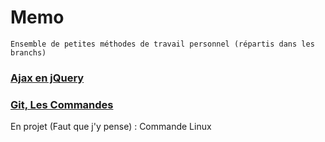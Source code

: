 # Memo
    Ensemble de petites méthodes de travail personnel (répartis dans les branchs)

### [Ajax en jQuery](https://github.com/YlrahcPlay/Memo/tree/Ajax)
### [Git, Les Commandes](https://github.com/YlrahcPlay/Memo/tree/Git)

En projet (Faut que j'y pense) :
Commande Linux
